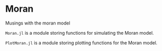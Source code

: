 # Moran
Musings with the moran model


`Moran.jl` is a module storing functions for simulating the Moran model.

`PlotMoran.jl` is a module storing plotting functions for the Moran model.







